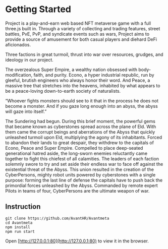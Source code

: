 # Getting Started

Project is a play-and-earn web based NFT metaverse game with a full three.js built in. Through a variety of collecting and trading features, street battles, PvE, PvP, and syndicate events such as wars, Project aims to provide a source of amusement for both casual players and diehard DeFi aficionados.

Three factions in great turmoil, thrust into war over resources, grudges, and ideology in our project.

The overzealous Super Empire, a wealthy nation obsessed with body-modification, faith, and purity.
Econo, a hyper industrial republic, run by gleeful, brutish engineers who always honor their word.
And Peace, a massive tree that stretches into the heavens, inhabited by what appears to be a peace-loving down-to-earth society of naturalists.

“Whoever fights monsters should see to it that in the process he does not become a monster. And if you gaze long enough into an abyss, the abyss will gaze into itself.”

The Sundering had begun.
During this brief moment, the powerful gems that became known as cyberstones spread across the plane of Eld.
With them came the corrupt beings and aberrations of the Abyss that quickly unleashed turmoil upon Eld, multiplying the agony of its inhabitants.
Forced to abandon their lands to great despair, they withdrew to the capitals of Econo, Peace and Super Empire.
Compelled to place deep-seated generational hatred aside, the long-sworn enemies reluctantly came together to fight this chiefest of all calamities. The leaders of each faction solemnly swore to try and set aside their endless war to face off against the existential threat of the Abyss.
This union resulted in the creation of the CyberPersons, mighty robot units powered by cyberstones with a single purpose: forming the last line of defense the capitals have to push back the primordial forces unleashed by the Abyss.
Commanded by remote expert Pilots in teams of four, CyberPersons are the ultimate weapon of war.

## Instruction

```
git clone https://github.com/AvantHR/Avantmeta
cd Avantmeta
npm install
npm run start
```
Open [http://127.0.0.1:80](http://127.0.0.1:80) to view it in the browser.

